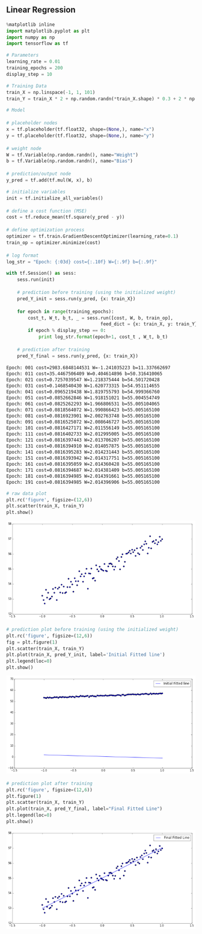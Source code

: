 
## Linear Regression


```python
%matplotlib inline
import matplotlib.pyplot as plt
import numpy as np
import tensorflow as tf
```

```python
# Parameters
learning_rate = 0.01
training_epochs = 200
display_step = 10
```


```python
# Training Data
train_X = np.linspace(-1, 1, 101)
train_Y = train_X * 2 + np.random.randn(*train_X.shape) * 0.3 + 2 * np.random.rand() * train_X.shape[0]
```


```python
# Model

# placeholder nodes
x = tf.placeholder(tf.float32, shape=(None,), name="x")
y = tf.placeholder(tf.float32, shape=(None,), name="y")

# weight node
W = tf.Variable(np.random.randn(), name="Weight")
b = tf.Variable(np.random.randn(), name="Bias")

# prediction/output node
y_pred = tf.add(tf.mul(W, x), b)
```


```python
# initialize variables
init = tf.initialize_all_variables()

# define a cost function (MSE)
cost = tf.reduce_mean(tf.square(y_pred - y))

# define optimization process
optimizer = tf.train.GradientDescentOptimizer(learning_rate=0.1)
train_op = optimizer.minimize(cost)

# log format
log_str = "Epoch: {:03d} cost={:.10f} W={:.9f} b={:.9f}"
```


```python
with tf.Session() as sess:
    sess.run(init)
    
    # prediction before training (using the initialized weight)
    pred_Y_init = sess.run(y_pred, {x: train_X})
    
    for epoch in range(training_epochs):
        cost_t, W_t, b_t, _ = sess.run([cost, W, b, train_op],
                                   feed_dict = {x: train_X, y: train_Y})
        if epoch % display_step == 0:
            print log_str.format(epoch+1, cost_t , W_t, b_t)
    
    # prediction after training
    pred_Y_final = sess.run(y_pred, {x: train_X})
```

    Epoch: 001 cost=2983.6848144531 W=-1.241035223 b=11.337662697
    Epoch: 011 cost=35.4467506409 W=0.404614896 b=50.316410065
    Epoch: 021 cost=0.7257039547 W=1.218375444 b=54.501720428
    Epoch: 031 cost=0.1468540430 W=1.620773315 b=54.951114655
    Epoch: 041 cost=0.0965219438 W=1.819755793 b=54.999366760
    Epoch: 051 cost=0.0852662846 W=1.918151021 b=55.004554749
    Epoch: 061 cost=0.0825262293 W=1.966806531 b=55.005104065
    Epoch: 071 cost=0.0818564072 W=1.990866423 b=55.005165100
    Epoch: 081 cost=0.0816923901 W=2.002763748 b=55.005165100
    Epoch: 091 cost=0.0816525072 W=2.008646727 b=55.005165100
    Epoch: 101 cost=0.0816427171 W=2.011556149 b=55.005165100
    Epoch: 111 cost=0.0816402733 W=2.012995005 b=55.005165100
    Epoch: 121 cost=0.0816397443 W=2.013706207 b=55.005165100
    Epoch: 131 cost=0.0816394910 W=2.014057875 b=55.005165100
    Epoch: 141 cost=0.0816395283 W=2.014231443 b=55.005165100
    Epoch: 151 cost=0.0816393942 W=2.014317751 b=55.005165100
    Epoch: 161 cost=0.0816395059 W=2.014360428 b=55.005165100
    Epoch: 171 cost=0.0816394687 W=2.014381409 b=55.005165100
    Epoch: 181 cost=0.0816394985 W=2.014391661 b=55.005165100
    Epoch: 191 cost=0.0816394985 W=2.014396906 b=55.005165100



```python
# raw data plot
plt.rc('figure', figsize=(12,6))
plt.scatter(train_X, train_Y)
plt.show()
```


![png](img/lin_reg_1.png)



```python
# prediction plot before training (using the initialized weight)
plt.rc('figure', figsize=(12,6))
fig = plt.figure(1)
plt.scatter(train_X, train_Y)
plt.plot(train_X, pred_Y_init, label='Initial Fitted line')
plt.legend(loc=0)
plt.show()
```


![png](img/lin_reg_2.png)



```python
# prediction plot after training
plt.rc('figure', figsize=(12,6))
plt.figure(1)
plt.scatter(train_X, train_Y)
plt.plot(train_X, pred_Y_final, label="Final Fitted Line")
plt.legend(loc=0)
plt.show()
```


![png](img/lin_reg_3.png)

